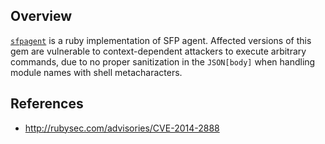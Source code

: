 ## Overview
[`sfpagent`](https://rubygems.org/gems/sfpagent) is a ruby implementation of SFP agent. Affected versions of this gem are vulnerable to context-dependent attackers to execute arbitrary commands, due to no proper sanitization in the `JSON[body]` when handling module names with shell metacharacters.

## References
- http://rubysec.com/advisories/CVE-2014-2888
